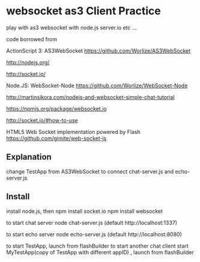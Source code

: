 websocket as3  Client Practice
===============================
play with as3 websocket with node.js server.io etc ...

code borrowed from 

ActionScript 3: AS3WebSocket
https://github.com/Worlize/AS3WebSocket

http://nodejs.org/

http://socket.io/

Node.JS: WebSocket-Node
https://github.com/Worlize/WebSocket-Node

http://martinsikora.com/nodejs-and-websocket-simple-chat-tutorial

https://npmjs.org/package/websocket.io

http://socket.io/#how-to-use

HTML5 Web Socket implementation powered by Flash
https://github.com/gimite/web-socket-js

Explanation
-----------
change TestApp from AS3WebSocket to connect chat-server.js and echo-server.js

Install
-----------
install node.js, then 
npm install socket.io
npm install websocket

to start chat server 
node chat-server.js  (default http://localhost:1337)

to start echo server 
node echo-server.js  (default http://localhost:8080)

to start TestApp, launch from flashBuilder
to start another chat client start MyTestApp(copy of TestApp with different appID) , launch from flashBuilder


